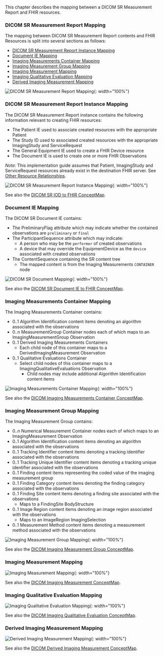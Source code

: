 This chapter describes the mapping between a DICOM SR Measurement Report and FHIR resources.

### DICOM SR Measurement Report Mapping
<a name="sr_report_mapping"></a>
The mapping between DICOM SR Measurement Report contents and FHIR Resources is split into several sections as follows:
* [DICOM SR Measurement Report Instance Mapping](#sr_instance)
* [Document IE Mapping](#sr_document)
* [Imaging Measurements Container Mapping](#imaging_measurements_container)
* [Imaging Measurement Group Mapping](#imaging_measurement_group)
* [Imaging Measurement Mapping](#imaging_measurement)
* [Imaging Qualitative Evaluation Mapping](#imaging_qualitative_evaluation)
* [Derived Imaging Measurement Mapping](#derived_imaging_measurement)

![DICOM SR Measurement Report Mapping](./dicom_sr_measurement_report_structure.svg){: width="100%"}

### DICOM SR Measurement Report Instance Mapping
<a name="sr_instance"></a>

The DICOM SR Measurement Report instance contains the following information relevant to creating FHIR resources:
* The Patient IE used to associate created resources with the appropriate Patient
* The Study ID used to associated created resources with the appropriate ImagingStudy and ServiceRequest
* The General Equipment IE used to create a FHIR Device resource
* The Document IE is used to create one or more FHIR Observations

*Note:* This implementation guide assumes that Patient, ImagingStudy and ServiceRequest resources already exist in the destination FHIR server. See [Other Resource Relationships](architecture.html#other_resources).

![DICOM SR Measurement Report Instance Mapping](./dicom_sr_measurement_report_mapping.svg){: width="100%"}

See also the [DICOM SR IOD to FHIR ConceptMap](ConceptMap-dicom-sr-measurement-report-to-fhir.html).

### Document IE Mapping
<a name="sr_document"></a>

The DICOM SR Document IE contains:
* The PreliminaryFlag attribute which may indicate whether the contained observations are `preliminary` or `final`
* The ParticipantSequence attribute which may indicate:
    * A person who may be the `performer` of created observations
    * A device that may override the EquipmentDevice as the `device` associated with created observations
* The ContentSequence containing the SR content tree
    * The mapped content is from the Imaging Measurements `CONTAINER` node

![DICOM SR Document Mapping](./dicom_sr_document_ie_mapping.svg){: width="100%"}

See also the [DICOM SR Document IE to FHIR ConceptMap](ConceptMap-dicom-document-ie-to-fhir.html).

### Imaging Measurements Container Mapping
<a name="imaging_measurements_container"></a>

The Imaging Measurements Container contains:
* 0..1 Algorithm Identification content items denoting an algorithm associated with the observations
* 0..n MeasurementGroup Container nodes each of which maps to an ImagingMeasurementGroup Observation
* 0..1 Derived Imaging Measurements Containers
    * Each child node of this container maps to a DerivedImagingMeasurement Observation
* 0..1 Qualitative Evaluations Container
    * Select child nodes of this container maps to a ImagingQualitativeEvaluations Observation
        * Child nodes may include additional Algorithm Identification content items

![Imaging Measurements Container Mapping](./imaging_measurements_mapping.svg){: width="100%"}

See also the [DICOM Imaging Measurements Container ConceptMap](ConceptMap-dicom-imaging-measurements-container-to-fhir.html).

### Imaging Measurement Group Mapping
<a name="imaging_measurement_group"></a>

The Imaging Measurement Group contains:
* 0..n Numerical Measurement Container nodes each of which maps to an ImagingMeasurement Observation
* 0..1 Algorithm Identification content items denoting an algorithm associated with the observations
* 0..1 Tracking Identifier content items denoting a tracking identifier associated with the observations
* 0..1 Tracking Unique Identifier content items denoting a tracking unique identifier associated with the observations
* 0..1 Finding content items representing the coded value of the imaging measurement group
* 0..1 Finding Category content items denoting the finding category associated with the observations
* 0..1 Finding Site content items denoting a finding site associated with the observations
   * Maps to a FindingSite BodyStructure
* 0..1 Image Region content items denoting an image region associated with the observations
   * Maps to an ImageRegion ImagingSelection
* 0..1 Measurement Method content items denoting a measurement method associated with the observations

![Imaging Measurement Group Mapping](./imaging_measurement_group_mapping.svg){: width="100%"}

See also the [DICOM Imaging Measurement Group ConceptMap](ConceptMap-dicom-imaging-measurement-group-to-fhir.html).

### Imaging Measurement Mapping
<a name="imaging_measurementp"></a>
![Imaging Measurement Mapping](./imaging_measurement_mapping.svg){: width="100%"}

See also the [DICOM Imaging Measurement ConceptMap](ConceptMap-dicom-imaging-measurement-to-fhir.html).

### Imaging Qualitative Evaluation Mapping
<a name="imaging_qualitative_evaluation"></a>
![Imaging Qualitative Evaluation Mapping](./imaging_qualitative_evaluation_mapping.svg){: width="100%"}

See also the [DICOM Imaging Qualitative Evaluation ConceptMap](ConceptMap-dicom-imaging-qualitative-evaluation-to-fhir.html).

### Derived Imaging Measurement Mapping
<a name="derived_imaging_measurement"></a>
![Derived Imaging Measurement Mapping](./derived_imaging_measurement_mapping.svg){: width="100%"}

See also the [DICOM Derived Imaging Measurement ConceptMap](ConceptMap-dicom-derived-imaging-measurement-to-fhir.html).